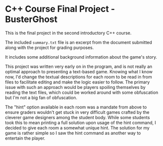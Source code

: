# C++ Course Final Project - BusterGhost
This is the final project in the second introductory C++ course.

The included `summary.txt` file is an excerpt from the document submitted
along with the project for grading purposes.

It includes some additional background information about the game's story.

This project was written very early on in the program, and is not really an optimal approach to presenting a text-based game. Knowing what I know now, I'd change the textual descriptions for each room to be read in from files to facilitate editing and make the logic easier to follow. The primary issue with such an approach would be players spoiling themselves by reading the text files, which could be worked around with some obfuscation but I'm not a big fan of obfuscation.

The "hint" option available in each room was a mandate from above to ensure graders wouldn't get stuck in very difficult games crafted by the cleverer game designers among the student body. While some students took this to mean printing a full solution upon usage of the hint command, I decided to give each room a somewhat unique hint. The solution for my game is rather simple so I saw the hint command as another way to entertain the player.
